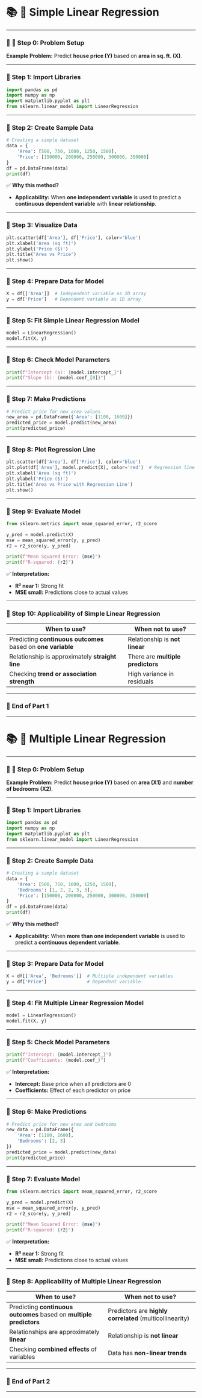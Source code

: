 # 📚 **🌟 Simple Linear Regression**

---

### 📝 **🔹 Step 0: Problem Setup**

**Example Problem:**
Predict **house price (Y)** based on **area in sq. ft. (X)**.

---

### 🔹 **Step 1: Import Libraries**

```python
import pandas as pd
import numpy as np
import matplotlib.pyplot as plt
from sklearn.linear_model import LinearRegression
```

---

### 🔹 **Step 2: Create Sample Data**

```python
# Creating a simple dataset
data = {
    'Area': [500, 750, 1000, 1250, 1500],
    'Price': [150000, 200000, 250000, 300000, 350000]
}
df = pd.DataFrame(data)
print(df)
```

✅ **Why this method?**

* **Applicability:** When **one independent variable** is used to predict a **continuous dependent variable** with **linear relationship**.

---

### 🔹 **Step 3: Visualize Data**

```python
plt.scatter(df['Area'], df['Price'], color='blue')
plt.xlabel('Area (sq ft)')
plt.ylabel('Price ($)')
plt.title('Area vs Price')
plt.show()
```

---

### 🔹 **Step 4: Prepare Data for Model**

```python
X = df[['Area']]  # Independent variable as 2D array
y = df['Price']   # Dependent variable as 1D array
```

---

### 🔹 **Step 5: Fit Simple Linear Regression Model**

```python
model = LinearRegression()
model.fit(X, y)
```

---

### 🔹 **Step 6: Check Model Parameters**

```python
print(f"Intercept (a): {model.intercept_}")
print(f"Slope (b): {model.coef_[0]}")
```

---

### 🔹 **Step 7: Make Predictions**

```python
# Predict price for new area values
new_area = pd.DataFrame({'Area': [1100, 1600]})
predicted_price = model.predict(new_area)
print(predicted_price)
```

---

### 🔹 **Step 8: Plot Regression Line**

```python
plt.scatter(df['Area'], df['Price'], color='blue')
plt.plot(df['Area'], model.predict(X), color='red')  # Regression line
plt.xlabel('Area (sq ft)')
plt.ylabel('Price ($)')
plt.title('Area vs Price with Regression Line')
plt.show()
```

---

### 🔹 **Step 9: Evaluate Model**

```python
from sklearn.metrics import mean_squared_error, r2_score

y_pred = model.predict(X)
mse = mean_squared_error(y, y_pred)
r2 = r2_score(y, y_pred)

print(f"Mean Squared Error: {mse}")
print(f"R-squared: {r2}")
```

✅ **Interpretation:**

* **R² near 1:** Strong fit
* **MSE small:** Predictions close to actual values

---

### 🔹 **Step 10: Applicability of Simple Linear Regression**

| **When to use?**                                             | **When not to use?**              |
| ------------------------------------------------------------ | --------------------------------- |
| Predicting **continuous outcomes** based on **one variable** | Relationship is **not linear**    |
| Relationship is approximately **straight line**              | There are **multiple predictors** |
| Checking **trend or association strength**                   | High variance in residuals        |

---

### 📝 **End of Part 1**

---

# 📚 **🌟 Multiple Linear Regression**

---

### 📝 **🔹 Step 0: Problem Setup**

**Example Problem:**
Predict **house price (Y)** based on **area (X1)** and **number of bedrooms (X2)**.

---

### 🔹 **Step 1: Import Libraries**

```python
import pandas as pd
import numpy as np
import matplotlib.pyplot as plt
from sklearn.linear_model import LinearRegression
```

---

### 🔹 **Step 2: Create Sample Data**

```python
# Creating a sample dataset
data = {
    'Area': [500, 750, 1000, 1250, 1500],
    'Bedrooms': [1, 2, 2, 3, 3],
    'Price': [150000, 200000, 250000, 300000, 350000]
}
df = pd.DataFrame(data)
print(df)
```

✅ **Why this method?**

* **Applicability:** When **more than one independent variable** is used to predict a **continuous dependent variable**.

---

### 🔹 **Step 3: Prepare Data for Model**

```python
X = df[['Area', 'Bedrooms']]  # Multiple independent variables
y = df['Price']               # Dependent variable
```

---

### 🔹 **Step 4: Fit Multiple Linear Regression Model**

```python
model = LinearRegression()
model.fit(X, y)
```

---

### 🔹 **Step 5: Check Model Parameters**

```python
print(f"Intercept: {model.intercept_}")
print(f"Coefficients: {model.coef_}")
```

✅ **Interpretation:**

* **Intercept:** Base price when all predictors are 0
* **Coefficients:** Effect of each predictor on price

---

### 🔹 **Step 6: Make Predictions**

```python
# Predict price for new area and bedrooms
new_data = pd.DataFrame({
    'Area': [1100, 1600],
    'Bedrooms': [2, 3]
})
predicted_price = model.predict(new_data)
print(predicted_price)
```

---

### 🔹 **Step 7: Evaluate Model**

```python
from sklearn.metrics import mean_squared_error, r2_score

y_pred = model.predict(X)
mse = mean_squared_error(y, y_pred)
r2 = r2_score(y, y_pred)

print(f"Mean Squared Error: {mse}")
print(f"R-squared: {r2}")
```

✅ **Interpretation:**

* **R² near 1:** Strong fit
* **MSE small:** Predictions close to actual values

---

### 🔹 **Step 8: Applicability of Multiple Linear Regression**

| **When to use?**                                                    | **When not to use?**                                     |
| ------------------------------------------------------------------- | -------------------------------------------------------- |
| Predicting **continuous outcomes** based on **multiple predictors** | Predictors are **highly correlated** (multicollinearity) |
| Relationships are approximately **linear**                          | Relationship is **not linear**                           |
| Checking **combined effects** of variables                          | Data has **non-linear trends**                           |

---

### 📝 **End of Part 2**

---
